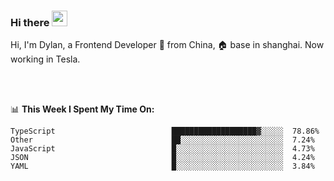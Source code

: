 ### Hi there <img src="https://media.giphy.com/media/hvRJCLFzcasrR4ia7z/giphy.gif" width="25px">

<!-- ![visitors](https://visitor-badge.glitch.me/badge?page_id=dislfyer.dislfyer) -->

Hi, I'm Dylan, a Frontend Developer 🚀 from China, 🏠 base in shanghai. Now working in Tesla.

<br/>
<br/>

📊 **This Week I Spent My Time On:**


<!--START_SECTION:waka-->

```text
TypeScript                          ███████████████████▓░░░░░  78.86%
Other                               ██░░░░░░░░░░░░░░░░░░░░░░░  7.24%
JavaScript                          █░░░░░░░░░░░░░░░░░░░░░░░░  4.73%
JSON                                █░░░░░░░░░░░░░░░░░░░░░░░░  4.24%
YAML                                █░░░░░░░░░░░░░░░░░░░░░░░░  3.84%
```

<!--END_SECTION:waka-->

<!--
**About Me:**
 -->
